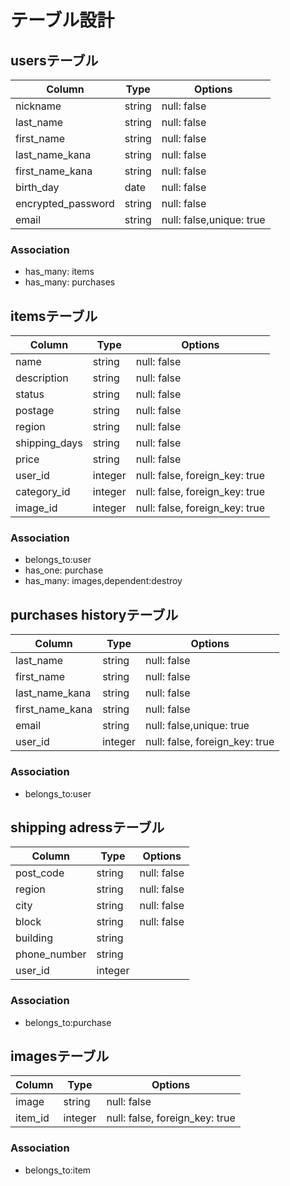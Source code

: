 # テーブル設計

## usersテーブル

| Column             | Type   | Options                  |
| ------------------ | ------ | ------------------------ |
| nickname           | string | null: false              |
| last_name          | string | null: false              |
| first_name         | string | null: false              |
| last_name_kana     | string | null: false              |
| first_name_kana    | string | null: false              |
| birth_day          | date   | null: false              |
| encrypted_password | string | null: false              |
| email              | string | null: false,unique: true |

### Association
- has_many: items
- has_many: purchases

## itemsテーブル

| Column        | Type    | Options                        |
| ------------- | ------- | ------------------------------ |
| name          | string  | null: false                    |
| description   | string  | null: false                    |
| status        | string  | null: false                    |
| postage       | string  | null: false                    |
| region        | string  | null: false                    |
| shipping_days | string  | null: false                    |
| price         | string  | null: false                    |
| user_id       | integer | null: false, foreign_key: true |
| category_id   | integer | null: false, foreign_key: true |
| image_id      |	integer | null: false, foreign_key: true |

### Association
- belongs_to:user
- has_one: purchase
- has_many: images,dependent:destroy

## purchases historyテーブル
| Column             | Type    | Options                        |
| ------------------ | ------- | ------------------------------ |
| last_name          | string  | null: false                    |
| first_name         | string  | null: false                    |
| last_name_kana     | string  | null: false                    |
| first_name_kana    | string  | null: false                    |
| email              | string  | null: false,unique: true       |
| user_id            | integer | null: false, foreign_key: true |

### Association
- belongs_to:user

## shipping adressテーブル

| Column       | Type    | Options     |
| ------------ | ------- | ----------- |
| post_code    | string  | null: false |
| region       | string  | null: false |
| city         | string  | null: false |
| block        | string  | null: false |
| building     | string  |             |
| phone_number | string  |             |
| user_id      | integer |             |

### Association
- belongs_to:purchase

## imagesテーブル

| Column  | Type    | Options                        |
| ------- | ------- | ------------------------------ |
| image   | string  | null: false                    |
| item_id | integer | null: false, foreign_key: true |

### Association
- belongs_to:item

